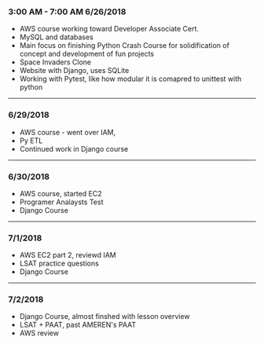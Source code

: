 ### 3:00 AM - 7:00 AM 6/26/2018

* AWS course working toward Developer Associate Cert.
* MySQL and databases
* Main focus on finishing Python Crash Course for solidification of concept and development of fun projects
* Space Invaders Clone
* Website with Django, uses SQLite
* Working with Pytest, like how modular it is comapred to unittest with python

---

### 6/29/2018
* AWS course - went over IAM, 
* Py ETL
* Continued work in Django course

---

### 6/30/2018
* AWS course, started EC2
* Programer Analaysts Test
* Django Course

---

### 7/1/2018
* AWS EC2 part 2, reviewd IAM
* LSAT practice questions
* Django Course

---

### 7/2/2018
* Django Course, almost finshed with lesson overview
* LSAT + PAAT, past AMEREN's PAAT
* AWS review
